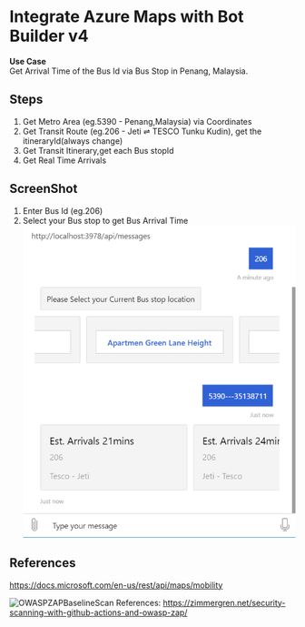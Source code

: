 # Integrate Azure Maps with Bot Builder v4
**Use Case** <br/>
Get Arrival Time of the Bus Id via Bus Stop in Penang, Malaysia.

## Steps
1. Get Metro Area (eg.5390 - Penang,Malaysia) via Coordinates
2. Get Transit Route (eg.206 - Jeti ⇌ TESCO Tunku Kudin), get the itineraryId(always change)
3. Get Transit Itinerary,get each Bus stopId
4. Get Real Time Arrivals

## ScreenShot
1. Enter Bus Id (eg.206)
2. Select your Bus stop to get Bus Arrival Time
![Image of Yaktocat](https://github.com/cheahengsoon/AzureMapsBotBuilder/blob/master/S2.png)

## References
https://docs.microsoft.com/en-us/rest/api/maps/mobility

![OWASPZAPBaselineScan](https://github.com/cheahengsoon/AzureMapsBotBuilder/workflows/OWASPZAPBaselineScan/badge.svg)
References:
https://zimmergren.net/security-scanning-with-github-actions-and-owasp-zap/




